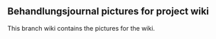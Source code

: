 ## Behandlungsjournal pictures for project wiki

This branch wiki contains the pictures for the wiki.

